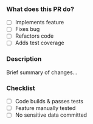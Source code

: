 ﻿### What does this PR do?
- [ ] Implements feature
- [ ] Fixes bug
- [ ] Refactors code
- [ ] Adds test coverage

### Description
Brief summary of changes...

### Checklist
- [ ] Code builds & passes tests
- [ ] Feature manually tested
- [ ] No sensitive data committed
